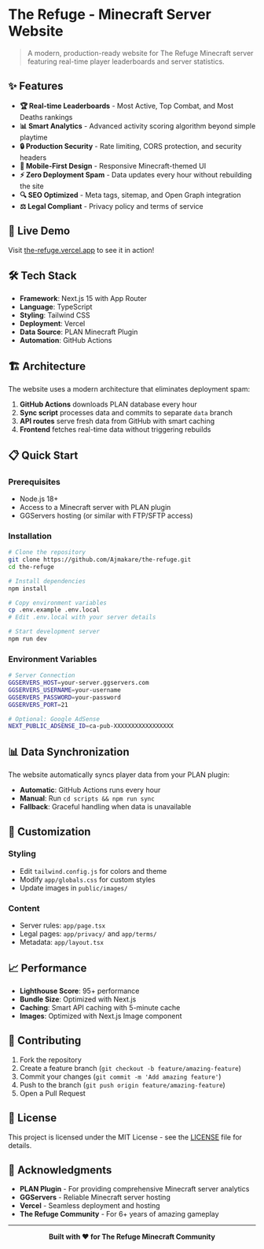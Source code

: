 # The Refuge - Minecraft Server Website

> A modern, production-ready website for The Refuge Minecraft server featuring real-time player leaderboards and server statistics.

## ✨ Features

- **🏆 Real-time Leaderboards** - Most Active, Top Combat, and Most Deaths rankings
- **📊 Smart Analytics** - Advanced activity scoring algorithm beyond simple playtime
- **🔒 Production Security** - Rate limiting, CORS protection, and security headers
- **📱 Mobile-First Design** - Responsive Minecraft-themed UI
- **⚡ Zero Deployment Spam** - Data updates every hour without rebuilding the site
- **🔍 SEO Optimized** - Meta tags, sitemap, and Open Graph integration
- **⚖️ Legal Compliant** - Privacy policy and terms of service

## 🚀 Live Demo

Visit [the-refuge.vercel.app](https://the-refuge.vercel.app) to see it in action!

## 🛠️ Tech Stack

- **Framework**: Next.js 15 with App Router
- **Language**: TypeScript
- **Styling**: Tailwind CSS
- **Deployment**: Vercel
- **Data Source**: PLAN Minecraft Plugin
- **Automation**: GitHub Actions

## 🏗️ Architecture

The website uses a modern architecture that eliminates deployment spam:

1. **GitHub Actions** downloads PLAN database every hour
2. **Sync script** processes data and commits to separate `data` branch
3. **API routes** serve fresh data from GitHub with smart caching
4. **Frontend** fetches real-time data without triggering rebuilds

## 📋 Quick Start

### Prerequisites
- Node.js 18+
- Access to a Minecraft server with PLAN plugin
- GGServers hosting (or similar with FTP/SFTP access)

### Installation

```bash
# Clone the repository
git clone https://github.com/Ajmakare/the-refuge.git
cd the-refuge

# Install dependencies
npm install

# Copy environment variables
cp .env.example .env.local
# Edit .env.local with your server details

# Start development server
npm run dev
```

### Environment Variables

```bash
# Server Connection
GGSERVERS_HOST=your-server.ggservers.com
GGSERVERS_USERNAME=your-username
GGSERVERS_PASSWORD=your-password
GGSERVERS_PORT=21

# Optional: Google AdSense
NEXT_PUBLIC_ADSENSE_ID=ca-pub-XXXXXXXXXXXXXXXXX
```

## 📊 Data Synchronization

The website automatically syncs player data from your PLAN plugin:

- **Automatic**: GitHub Actions runs every hour
- **Manual**: Run `cd scripts && npm run sync`
- **Fallback**: Graceful handling when data is unavailable

## 🔧 Customization

### Styling
- Edit `tailwind.config.js` for colors and theme
- Modify `app/globals.css` for custom styles
- Update images in `public/images/`

### Content
- Server rules: `app/page.tsx`
- Legal pages: `app/privacy/` and `app/terms/`
- Metadata: `app/layout.tsx`

## 📈 Performance

- **Lighthouse Score**: 95+ performance
- **Bundle Size**: Optimized with Next.js
- **Caching**: Smart API caching with 5-minute cache
- **Images**: Optimized with Next.js Image component

## 🤝 Contributing

1. Fork the repository
2. Create a feature branch (`git checkout -b feature/amazing-feature`)
3. Commit your changes (`git commit -m 'Add amazing feature'`)
4. Push to the branch (`git push origin feature/amazing-feature`)
5. Open a Pull Request

## 📄 License

This project is licensed under the MIT License - see the [LICENSE](LICENSE) file for details.

## 🙏 Acknowledgments

- **PLAN Plugin** - For providing comprehensive Minecraft server analytics
- **GGServers** - Reliable Minecraft server hosting
- **Vercel** - Seamless deployment and hosting
- **The Refuge Community** - For 6+ years of amazing gameplay

---

<p align="center">
  <strong>Built with ❤️ for The Refuge Minecraft Community</strong>
</p>